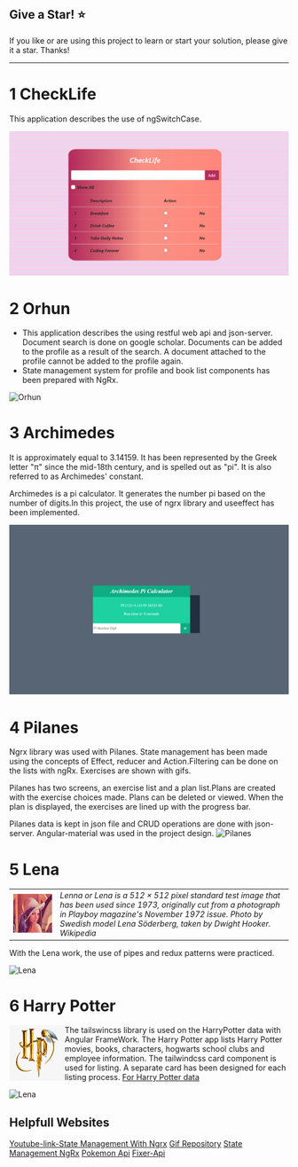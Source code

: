 ## Give a Star! :star:

If you like or are using this project to learn or start your solution, please give it a star. Thanks!
<hr>

# 1 CheckLife
This application describes the use of ngSwitchCase.

![CheckLife](https://github.com/NisanurBulut/AdventureOfAngular/blob/master/Trailers/Trailer_CheckLife.gif)

# 2 Orhun
- This application describes the using restful web api and json-server. Document search is done on google scholar. Documents can be added to the profile as a result of the search. A document attached to the profile cannot be added to the profile again.
- State management system for profile and book list components has been prepared with NgRx.

![Orhun](https://github.com/NisanurBulut/AdventureOfAngular/blob/master/Trailers/Trailer_Orhun.gif)

# 3 Archimedes
It is approximately equal to 3.14159. It has been represented by the Greek letter "π" since the mid-18th century, and is spelled out as "pi". It is also referred to as Archimedes' constant.

Archimedes is a pi calculator. It generates the number pi based on the number of digits.In this project, the use of ngrx library and useeffect has been implemented.

![Archimedes](https://github.com/NisanurBulut/AdventureOfAngular/blob/master/Trailers/Trailer_Archimedes.gif)

# 4 Pilanes
Ngrx library was used with Pilanes. State management has been made using the concepts of Effect, reducer and Action.Filtering can be done on the lists with ngRx. Exercises are shown with gifs.

Pilanes has two screens, an exercise list and a plan list.Plans are created with the exercise choices made. Plans can be deleted or viewed. When the plan is displayed, the exercises are lined up with the progress bar.

Pilanes data is kept in json file and CRUD operations are done with json-server. Angular-material was used in the project design.
![Pilanes](https://github.com/NisanurBulut/AdventureOfAngular/blob/master/Trailers/Trailer_Pilanes.gif)

# 5 Lena
<table>
  <tr>
    <td> <img src="https://github.com/NisanurBulut/AdventureOfAngular/blob/master/Lena/src/assets/lena.png" />
      </td>
     <td>  <i>Lenna or Lena is a 512 × 512 pixel standard test image that has been used since 1973, originally cut from a photograph in Playboy magazine's November 1972 issue. Photo by Swedish model Lena Söderberg, taken by Dwight Hooker. Wikipedia</i>      
    </td>
  </tr>
</table>
With the Lena work, the use of pipes and redux patterns were practiced.

![Lena](https://github.com/NisanurBulut/AdventureOfAngular/blob/master/Trailers/Trailer_Lena.gif)

# 6 Harry Potter

<img align="left" width="100" height="100" src="https://github.com/NisanurBulut/AdventureOfAngular/blob/master/HarryPotter/src/assets/logo.png"><p>The tailswincss library is used on the HarryPotter data with Angular FrameWork. The Harry Potter app lists Harry Potter movies, books, characters, hogwarts school clubs and employee information. The tailwindcss card component is used for listing. A separate card has been designed for each listing process. [For Harry Potter data](https://github.com/NisanurBulut/AdventureOfAngular/blob/dev-harrypotter/HarryPotter/src/data/db.json) </p>
![Lena](https://github.com/NisanurBulut/AdventureOfAngular/blob/master/Trailers/Trailer_HarryPotter.gif)

## Helpfull Websites
[Youtube-link-State Management With Ngrx](https://www.youtube.com/playlist?list=PLtKjv92L0ihCX_ZE3xedfaOU2TbvgeulK)
[Gif Repository](https://giphy.com/)
[State Management NgRx](https://ngrx.io/guide/store)
[Pokemon Api](https://pokeapi.co/)
[Fixer-Api](https://fixer.io/)

